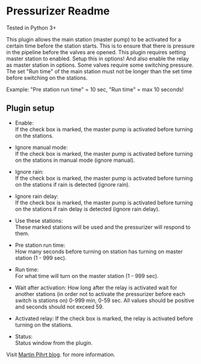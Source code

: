 Pressurizer Readme
====

Tested in Python 3+

This plugin allows the main station (master pump) to be activated for a certain time before the station starts. 
This is to ensure that there is pressure in the pipeline before the valves are opened. 
This plugin requires setting master station to enabled. Setup this in options! And also enable the relay as master station in options.
Some valves require some switching pressure. The set "Run time" of the main station must not be longer than the set time before switching on the stations.


  Example: "Pre station run time" = 10 sec, "Run time" = max 10 seconds!

Plugin setup
-----------

* Enable:  
  If the check box is marked, the master pump is activated before turning on the stations.

* Ignore manual mode:  
  If the check box is marked, the master pump is activated before turning on the stations in manual mode (ignore manual).

* Ignore rain:  
  If the check box is marked, the master pump is activated before turning on the stations if rain is detected (ignore rain).

* Ignore rain delay:  
  If the check box is marked, the master pump is activated before turning on the stations if rain delay is detected (ignore rain delay).

* Use these stations:  
  These marked stations will be used and the pressurizer will respond to them.

* Pre station run time:  
  How many seconds before turning on station has turning on master station (1 - 999 sec).

* Run time:  
  For what time will turn on the master station (1 - 999 sec). 

* Wait after activation:
  How long after the relay is activated wait for another stations (in order not to activate the pressurizer before each switch is stations on) 0-999 min, 0-59 sec.
  All values should be positive and seconds should not exceed 59.

* Activated relay:
  If the check box is marked, the relay is activated before turning on the stations.
  
* Status:  
  Status window from the plugin.

Visit [Martin Pihrt blog](https://pihrt.com). for more information.  

